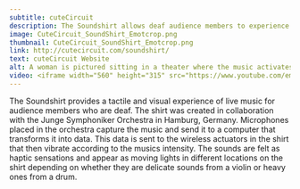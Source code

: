 ```yaml
---
subtitle: cuteCircuit
description: The Soundshirt allows deaf audience members to experience live music.
image: CuteCircuit_SoundShirt_Emotcrop.png
thumbnail: CuteCircuit_SoundShirt_Emotcrop.png
link: http://cutecircuit.com/soundshirt/
text: cuteCircuit Website
alt: A woman is pictured sitting in a theater where the music activates the Soundshirt's light up dots and haptic sensations.
video: <iframe width="560" height="315" src="https://www.youtube.com/embed/a8fVoJRI7V0" frameborder="0" allowfullscreen></iframe>
---
```

The Soundshirt provides a tactile and visual experience of live music for audience members who are deaf. The shirt was created in collaboration with the Junge Symphoniker Orchestra in Hamburg, Germany. Microphones placed in the orchestra capture the music and send it to a computer that transforms it into data. This data is sent to the wireless actuators in the shirt that then vibrate according to the musics intensity. The sounds are felt as haptic sensations and appear as moving lights in different locations on the shirt depending on whether they are delicate sounds from a violin or heavy ones from a drum.
